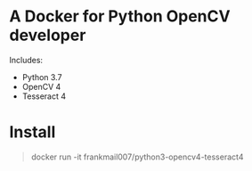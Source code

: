 # A Docker for Python OpenCV developer

Includes:

- Python 3.7
- OpenCV 4
- Tesseract 4

# Install

> docker run -it frankmail007/python3-opencv4-tesseract4


